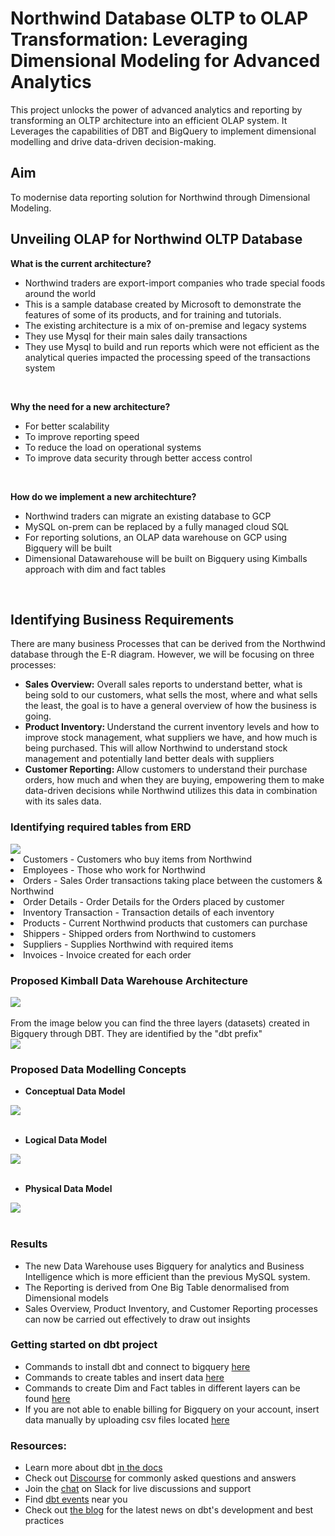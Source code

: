 # Northwind Database OLTP to OLAP Transformation: Leveraging Dimensional Modeling for Advanced Analytics
This project unlocks the power of advanced analytics and reporting by transforming an OLTP architecture into an efficient OLAP system. It Leverages the capabilities of DBT and BigQuery to implement dimensional modelling and drive data-driven decision-making.

## Aim
To modernise data reporting solution for Northwind through Dimensional Modeling.


## Unveiling OLAP for Northwind OLTP Database
<b> What is the current architecture?</b>

- Northwind traders are export-import companies who trade special foods around the world
- This is a sample database created by Microsoft to demonstrate the features of some of its products, and for training and tutorials.
- The existing architecture is a mix of on-premise and legacy systems
- They use Mysql for their main sales daily transactions
- They use Mysql to build and run reports which were not efficient as the analytical queries impacted the processing speed of the transactions system
<br>

<b> Why the need for a new architecture?</b>

- For better scalability
- To improve reporting speed
- To reduce the load on operational systems
- To improve data security through better access control
<br>

<b>How do we implement a new architechture?</b>

- Northwind traders can migrate an existing database to GCP
- MySQL on-prem can be replaced by a fully managed cloud SQL
- For reporting solutions, an OLAP data warehouse on GCP using Bigquery will be built
- Dimensional Datawarehouse will be built on Bigquery using Kimballs approach with dim and fact tables
<br>



## Identifying Business Requirements
There are many business Processes that can be derived from the Northwind database through the E-R diagram. However, we will be focusing on three processes:
- <b>Sales Overview:</b> Overall sales reports to understand better, what is being sold to our customers, what sells the most, where and what sells the least, the goal is to have a general overview of how the business is going.
- <b>Product Inventory: </b>
Understand the current inventory levels and how to improve stock management, what suppliers we have, and how much is being purchased. This will allow Northwind to understand stock management and potentially land better deals with suppliers
- <b>Customer Reporting: </b>
Allow customers to understand their purchase orders, how much and when they are buying, empowering them to make data-driven decisions while Northwind utilizes this data in combination with its sales data.

### Identifying required tables from ERD
<img src="readme_images/northwind-oltp-erd.png">
<br>
<li>Customers - Customers who buy items from Northwind</li>
<li>Employees - Those who work for Northwind</li>
<li>Orders - Sales Order transactions taking place between the customers & Northwind</li>
<li>Order Details - Order Details for the Orders placed by customer</li>
<li>Inventory Transaction - Transaction details of each inventory</li>
<li>Products - Current Northwind products that customers can purchase</li>
<li>Shippers - Shipped orders from Northwind to customers</li>
<li>Suppliers - Supplies Northwind with required items</li>
<li>Invoices - Invoice created for each order</li>



### Proposed Kimball Data Warehouse Architecture
<img src="readme_images/architecture.png">
<br><br>
From the image below you can find the three layers (datasets) created in Bigquery through DBT. They are identified by the "dbt prefix"
<br>
<img src="readme_images/layers.png">


### Proposed Data Modelling Concepts
- <b>Conceptual Data Model</b>
<img src="readme_images/conceptual_model.png">
<br><br>

- <b>Logical Data Model</b>
<img src="readme_images/logical_model.png">
<br><br>

- <b>Physical Data Model</b>
<img src="readme_images/physical_model.png">
<br><br>


### Results
- The new Data Warehouse uses Bigquery for analytics and Business Intelligence which is more efficient than the previous MySQL system.
- The Reporting is derived from One Big Table denormalised from Dimensional models
- Sales Overview, Product Inventory, and Customer Reporting processes can now be carried out effectively to draw out insights


### Getting started on dbt project
- Commands to install dbt and connect to bigquery <a href="https://github.com/priye-1/OLAP_Dimensional_Modeling_for_Advanced_Analytics/blob/master/sql_bash_commands/dbt_bash_setup.sh">here</a>
- Commands to create tables and insert data <a href="https://github.com/priye-1/OLAP_Dimensional_Modeling_for_Advanced_Analytics/tree/master/sql_bash_commands/bigquery_tables_setup">here</a>
- Commands to create Dim and Fact tables in different layers can be found <a href="https://github.com/priye-1/OLAP_Dimensional_Modeling_for_Advanced_Analytics/tree/master/models">here</a>
- If you are not able to enable billing for Bigquery on your account, insert data manually by uploading csv files located <a href="https://github.com/priye-1/OLAP_Dimensional_Modeling_for_Advanced_Analytics/tree/master/datasets">here</a>



### Resources:
- Learn more about dbt [in the docs](https://docs.getdbt.com/docs/introduction)
- Check out [Discourse](https://discourse.getdbt.com/) for commonly asked questions and answers
- Join the [chat](https://community.getdbt.com/) on Slack for live discussions and support
- Find [dbt events](https://events.getdbt.com) near you
- Check out [the blog](https://blog.getdbt.com/) for the latest news on dbt's development and best practices